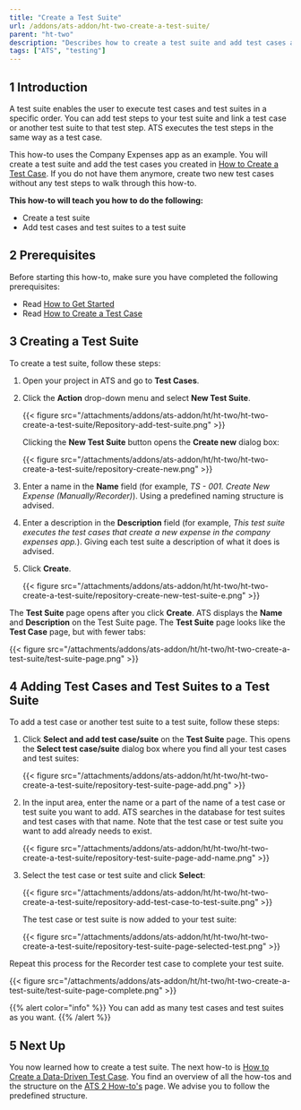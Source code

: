 ```yaml
---
title: "Create a Test Suite"
url: /addons/ats-addon/ht-two-create-a-test-suite/
parent: "ht-two"
description: "Describes how to create a test suite and add test cases and test suites to your test suite."
tags: ["ATS", "testing"]
---
```


## 1 Introduction

A test suite enables the user to execute test cases and test suites in a specific order. You can add test steps to your test suite and link a test case or another test suite to that test step. ATS executes the test steps in the same way as a test case.

This how-to uses the Company Expenses app as an example. You will create a test suite and add the test cases you created in [How to Create a Test Case](/addons/ats-addon/ht-two-create-a-test-case/). If you do not have them anymore, create two new test cases without any test steps to walk through this how-to.

**This how-to will teach you how to do the following:**

* Create a test suite
* Add test cases and test suites to a test suite

## 2 Prerequisites

Before starting this how-to, make sure you have completed the following prerequisites:

* Read [How to Get Started](/addons/ats-addon/ht-two-getting-started/)
* Read [How to Create a Test Case](/addons/ats-addon/ht-two-create-a-test-case/)

## 3 Creating a Test Suite

To create a test suite, follow these steps:

1.  Open your project in ATS and go to **Test Cases**.
2.  Click the **Action** drop-down menu and select **New Test Suite**.
    
    {{< figure src="/attachments/addons/ats-addon/ht/ht-two/ht-two-create-a-test-suite/Repository-add-test-suite.png" >}}

    Clicking the **New Test Suite** button opens the **Create new** dialog box:
    
    {{< figure src="/attachments/addons/ats-addon/ht/ht-two/ht-two-create-a-test-suite/repository-create-new.png" >}}

3.  Enter a name in the **Name** field (for example, *TS - 001. Create New Expense (Manually/Recorder)*). Using a predefined naming structure is advised.
4.  Enter a description in the **Description** field (for example, *This test suite executes the test cases that create a new expense in the company expenses app.*). Giving each test suite a description of what it does is advised.
5.  Click **Create**.
    
    {{< figure src="/attachments/addons/ats-addon/ht/ht-two/ht-two-create-a-test-suite/repository-create-new-test-suite-e.png" >}}

The **Test Suite** page opens after you click **Create**. ATS displays the **Name** and **Description** on the Test Suite page. The **Test Suite** page looks like the **Test Case** page, but with fewer tabs:
    
{{< figure src="/attachments/addons/ats-addon/ht/ht-two/ht-two-create-a-test-suite/test-suite-page.png" >}}
    
## 4 Adding Test Cases and Test Suites to a Test Suite

To add a test case or another test suite to a test suite, follow these steps:

1.  Click **Select and add test case/suite** on the **Test Suite** page. This opens the **Select test case/suite** dialog box where you find all your test cases and test suites:
    
    {{< figure src="/attachments/addons/ats-addon/ht/ht-two/ht-two-create-a-test-suite/repository-test-suite-page-add.png" >}}

2.  In the input area, enter the name or a part of the name of a test case or test suite you want to add. ATS searches in the database for test suites and test cases with that name. Note that the test case or test suite you want to add already needs to exist.

    {{< figure src="/attachments/addons/ats-addon/ht/ht-two/ht-two-create-a-test-suite/repository-test-suite-page-add-name.png" >}}

3.  Select the test case or test suite and click **Select**:
    
    {{< figure src="/attachments/addons/ats-addon/ht/ht-two/ht-two-create-a-test-suite/repository-add-test-case-to-test-suite.png" >}}

    The test case or test suite is now added to your test suite:
    
    {{< figure src="/attachments/addons/ats-addon/ht/ht-two/ht-two-create-a-test-suite/repository-test-suite-page-selected-test.png" >}}

Repeat this process for the Recorder test case to complete your test suite.

{{< figure src="/attachments/addons/ats-addon/ht/ht-two/ht-two-create-a-test-suite/test-suite-page-complete.png" >}}

{{% alert color="info" %}}
You can add as many test cases and test suites as you want. 
{{% /alert %}}

## 5 Next Up

You now learned how to create a test suite. The next how-to is [How to Create a Data-Driven Test Case](/addons/ats-addon/ht-two-create-datadriven-test-case/). You find an overview of all the how-tos and the structure on the [ATS 2 How-to's](/addons/ats-addon/ht-two/) page. We advise you to follow the predefined structure.
